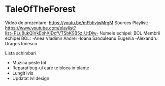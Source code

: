 # TaleOfTheForest
Video de prezentare: https://youtu.be/mFbhvjwMrgM
Sources Playlist: https://www.youtube.com/playlist?list=PLu8ukQIVkEbhXiDcfVTSbK9B5z_UtDlw-
Numele echipei: BOL
Membrii echipei BOL:
-Anea Vladimir Andrei
-Ioana Sanduleanu Eugenia
-Alexandru Dragos Ionescu

Lista schimbari
-	Muzica peste tot
-	Reparat bug-ul care te bloca in plante
-	Lungit lvls
-	Updatat lvl design
